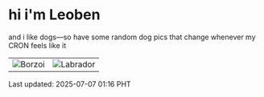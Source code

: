 # hi i'm Leoben

and i like dogs—so have some random dog pics that change whenever my CRON feels like it

|  |  |
|--------|----------|
| ![Borzoi](https://random-dog-vercel.vercel.app/api/random-borzoi?v=1751822213) | ![Labrador](https://random-dog-vercel.vercel.app/api/random-labrador?v=1751822213) |

Last updated: 2025-07-07 01:16 PHT
